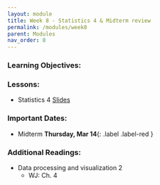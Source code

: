 ```yaml
---
layout: module
title: Week 8 - Statistics 4 & Midterm review
permalink: /modules/week8
parent: Modules
nav_order: 8
---
```


### Learning Objectives:


### Lessons:
* Statistics 4 [Slides]()

### Important Dates:
* Midterm **Thursday, Mar 14**{: .label .label-red }


### Additional Readings:
* Data processing and visualization 2
    * WJ: Ch. 4


